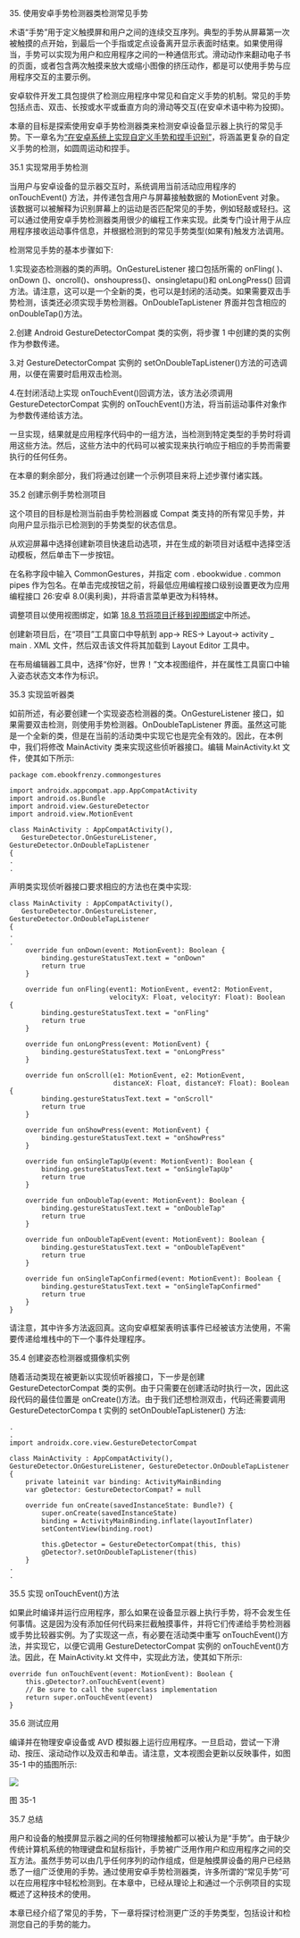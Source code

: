 35\. 使用安卓手势检测器类检测常见手势

术语“手势”用于定义触摸屏和用户之间的连续交互序列。典型的手势从屏幕第一次被触摸的点开始，到最后一个手指或定点设备离开显示表面时结束。如果使用得当，手势可以实现为用户和应用程序之间的一种通信形式。滑动动作来翻动电子书的页面，或者包含两次触摸来放大或缩小图像的挤压动作，都是可以使用手势与应用程序交互的主要示例。

安卓软件开发工具包提供了检测应用程序中常见和自定义手势的机制。常见的手势包括点击、双击、长按或水平或垂直方向的滑动等交互(在安卓术语中称为投掷)。

本章的目标是探索使用安卓手势检测器类来检测安卓设备显示器上执行的常见手势。下一章名为[“在安卓系统上实现自定义手势和捏手识别”](36.html#_idTextAnchor774)，将涵盖更复杂的自定义手势的检测，如圆周运动和捏手。

35.1 实现常用手势检测

当用户与安卓设备的显示器交互时，系统调用当前活动应用程序的 onTouchEvent() 方法，并传递包含用户与屏幕接触数据的 MotionEvent 对象。该数据可以被解释为识别屏幕上的运动是否匹配常见的手势，例如轻敲或轻扫。这可以通过使用安卓手势检测器类用很少的编程工作来实现。此类专门设计用于从应用程序接收运动事件信息，并根据检测到的常见手势类型(如果有)触发方法调用。

检测常见手势的基本步骤如下:

1.实现姿态检测器的类的声明。OnGestureListener 接口包括所需的 onFling( )、onDown ()、oncroll()、onshoupress()、onsingletapu()和 onLongPress() 回调方法。请注意，这可以是一个全新的类，也可以是封闭的活动类。如果需要双击手势检测，该类还必须实现手势检测器。OnDoubleTapListener 界面并包含相应的 onDoubleTap()方法。

2.创建 Android GestureDetectorCompat 类的实例，将步骤 1 中创建的类的实例作为参数传递。

3.对 GestureDetectorCompat 实例的 setOnDoubleTapListener()方法的可选调用，以便在需要时启用双击检测。

4.在封闭活动上实现 onTouchEvent()回调方法，该方法必须调用 GestureDetectorCompat 实例的 onTouchEvent()方法，将当前运动事件对象作为参数传递给该方法。

一旦实现，结果就是应用程序代码中的一组方法，当检测到特定类型的手势时将调用这些方法。然后，这些方法中的代码可以被实现来执行响应于相应的手势而需要执行的任何任务。

在本章的剩余部分，我们将通过创建一个示例项目来将上述步骤付诸实践。

35.2 创建示例手势检测项目

这个项目的目标是检测当前由手势检测器或 Compat 类支持的所有常见手势，并向用户显示指示已检测到的手势类型的状态信息。

从欢迎屏幕中选择创建新项目快速启动选项，并在生成的新项目对话框中选择空活动模板，然后单击下一步按钮。

在名称字段中输入 CommonGestures，并指定 com . ebookwidue . common pipes 作为包名。在单击完成按钮之前，将最低应用编程接口级别设置更改为应用编程接口 26:安卓 8.0(奥利奥)，并将语言菜单更改为科特林。

调整项目以使用视图绑定，如第 [18.8 节将项目迁移到视图绑定](18.html#_idTextAnchor393)中所述。

创建新项目后，在“项目”工具窗口中导航到 app-> RES-> Layout-> activity _ main . XML 文件，然后双击该文件将其加载到 Layout Editor 工具中。

在布局编辑器工具中，选择“你好，世界！”文本视图组件，并在属性工具窗口中输入姿态状态文本作为标识。

35.3 实现监听器类

如前所述，有必要创建一个实现姿态检测器的类。OnGestureListener 接口，如果需要双击检测，则使用手势检测器。OnDoubleTapListener 界面。虽然这可能是一个全新的类，但是在当前的活动类中实现它也是完全有效的。因此，在本例中，我们将修改 MainActivity 类来实现这些侦听器接口。编辑 MainActivity.kt 文件，使其如下所示:

```
package com.ebookfrenzy.commongestures

import androidx.appcompat.app.AppCompatActivity
import android.os.Bundle
import android.view.GestureDetector
import android.view.MotionEvent

class MainActivity : AppCompatActivity(), 
   GestureDetector.OnGestureListener, GestureDetector.OnDoubleTapListener
{
.
.
```

声明类实现侦听器接口要求相应的方法也在类中实现:

```
class MainActivity : AppCompatActivity(), 
   GestureDetector.OnGestureListener, GestureDetector.OnDoubleTapListener
{
.
.
    override fun onDown(event: MotionEvent): Boolean {
        binding.gestureStatusText.text = "onDown"
        return true
    }

    override fun onFling(event1: MotionEvent, event2: MotionEvent,
                         velocityX: Float, velocityY: Float): Boolean {
        binding.gestureStatusText.text = "onFling"
        return true
    }

    override fun onLongPress(event: MotionEvent) {
        binding.gestureStatusText.text = "onLongPress"
    }

    override fun onScroll(e1: MotionEvent, e2: MotionEvent,
                          distanceX: Float, distanceY: Float): Boolean {
        binding.gestureStatusText.text = "onScroll"
        return true
    }

    override fun onShowPress(event: MotionEvent) {
        binding.gestureStatusText.text = "onShowPress"
    }

    override fun onSingleTapUp(event: MotionEvent): Boolean {
        binding.gestureStatusText.text = "onSingleTapUp"
        return true
    }

    override fun onDoubleTap(event: MotionEvent): Boolean {
        binding.gestureStatusText.text = "onDoubleTap"
        return true
    }

    override fun onDoubleTapEvent(event: MotionEvent): Boolean {
        binding.gestureStatusText.text = "onDoubleTapEvent"
        return true
    }

    override fun onSingleTapConfirmed(event: MotionEvent): Boolean {
        binding.gestureStatusText.text = "onSingleTapConfirmed"
        return true
    }
}
```

请注意，其中许多方法返回真。这向安卓框架表明该事件已经被该方法使用，不需要传递给堆栈中的下一个事件处理程序。

35.4 创建姿态检测器或摄像机实例

随着活动类现在被更新以实现侦听器接口，下一步是创建 GestureDetectorCompat 类的实例。由于只需要在创建活动时执行一次，因此这段代码的最佳位置是 onCreate()方法。由于我们还想检测双击，代码还需要调用 GestureDetectorCompa t 实例的 setOnDoubleTapListener() 方法:

```
.
.
import androidx.core.view.GestureDetectorCompat

class MainActivity : AppCompatActivity(), GestureDetector.OnGestureListener, GestureDetector.OnDoubleTapListener
{
    private lateinit var binding: ActivityMainBinding
    var gDetector: GestureDetectorCompat? = null

    override fun onCreate(savedInstanceState: Bundle?) {
        super.onCreate(savedInstanceState)
        binding = ActivityMainBinding.inflate(layoutInflater)
        setContentView(binding.root)

        this.gDetector = GestureDetectorCompat(this, this)
        gDetector?.setOnDoubleTapListener(this)
    }
.
.
```

35.5 实现 onTouchEvent()方法

如果此时编译并运行应用程序，那么如果在设备显示器上执行手势，将不会发生任何事情。这是因为没有添加任何代码来拦截触摸事件，并将它们传递给手势检测器或手势比较器实例。为了实现这一点，有必要在活动类中重写 onTouchEvent()方法，并实现它，以便它调用 GestureDetectorCompat 实例的 onTouchEvent()方法。因此，在 MainActivity.kt 文件中，实现此方法，使其如下所示:

```
override fun onTouchEvent(event: MotionEvent): Boolean {
    this.gDetector?.onTouchEvent(event)
    // Be sure to call the superclass implementation
    return super.onTouchEvent(event)
}
```

35.6 测试应用

编译并在物理安卓设备或 AVD 模拟器上运行应用程序。一旦启动，尝试一下滑动、按压、滚动动作以及双击和单击。请注意，文本视图会更新以反映事件，如图 35-1 中的插图所示:

![](image/Image2425.jpg)

图 35-1

35.7 总结

用户和设备的触摸屏显示器之间的任何物理接触都可以被认为是“手势”。由于缺少传统计算机系统的物理键盘和鼠标指针，手势被广泛用作用户和应用程序之间的交互方法。虽然手势可以由几乎任何序列的动作组成，但是触摸屏设备的用户已经熟悉了一组广泛使用的手势。通过使用安卓手势检测器类，许多所谓的“常见手势”可以在应用程序中轻松检测到。在本章中，已经从理论上和通过一个示例项目的实现概述了这种技术的使用。

本章已经介绍了常见的手势，下一章将探讨检测更广泛的手势类型，包括设计和检测您自己的手势的能力。